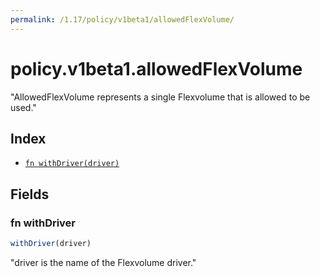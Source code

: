 ```yaml
---
permalink: /1.17/policy/v1beta1/allowedFlexVolume/
---
```


# policy.v1beta1.allowedFlexVolume

"AllowedFlexVolume represents a single Flexvolume that is allowed to be used."

## Index

* [`fn withDriver(driver)`](#fn-withdriver)

## Fields

### fn withDriver

```ts
withDriver(driver)
```

"driver is the name of the Flexvolume driver."